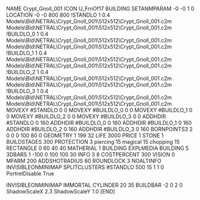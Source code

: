 NAME Crypt_Gnoll_001
ICON U_FrnOf17
BUILDING
SETANMPARAM -0 -0 1 0
LOCATION -0 -0 800 800
!STANDLO      1 0.4 Models\Bld\NETRAL\Crypt_Gnoll_001\512x512\Crypt_Gnoll_001.c2m Models\Bld\NETRAL\Crypt_Gnoll_001\512x512\Crypt_Gnoll_001.c2m 
!BUILDLO_0    1 0.4 Models\Bld\NETRAL\Crypt_Gnoll_001\512x512\Crypt_Gnoll_001.c2m Models\Bld\NETRAL\Crypt_Gnoll_001\512x512\Crypt_Gnoll_001.c2m 
!BUILDLO_1    1 0.4 Models\Bld\NETRAL\Crypt_Gnoll_001\512x512\Crypt_Gnoll_001.c2m Models\Bld\NETRAL\Crypt_Gnoll_001\512x512\Crypt_Gnoll_001.c2m 
!BUILDLO_2    1 0.4 Models\Bld\NETRAL\Crypt_Gnoll_001\512x512\Crypt_Gnoll_001.c2m Models\Bld\NETRAL\Crypt_Gnoll_001\512x512\Crypt_Gnoll_001.c2m 
!BUILDLO_3    1 0.4 Models\Bld\NETRAL\Crypt_Gnoll_001\512x512\Crypt_Gnoll_001.c2m Models\Bld\NETRAL\Crypt_Gnoll_001\512x512\Crypt_Gnoll_001.c2m 
MOVEXY #STANDLO   0 0
MOVEXY #BUILDLO_0 0 0
MOVEXY #BUILDLO_1 0 0
MOVEXY #BUILDLO_2 0 0
MOVEXY #BUILDLO_3 0 0
ADDHDIR #STANDLO 0 160
ADDHDIR #BUILDLO_0 0 160
ADDHDIR #BUILDLO_1 0 160
ADDHDIR #BUILDLO_2 0 160
ADDHDIR #BUILDLO_3 0 160
BORNPOINTS3 2 0 0 0 100 80 0
GEOMETRY 1 199 32
LIFE     3000
PRICE 1 STONE 1
BUILDSTAGES 300
PROTECTION 3 piercing 15 magical 15 chopping 15
RECTANGLE    0 60 40 40
MATHERIAL 1 BUILDING
EXPLMEDIA BUILDING 5
3DBARS 1 -100 0 100 100 30
INFO 3 8
COSTPERCENT 300
VISION 0
MFARM 200
ADDSHOTRADIUS 80
ROUNDLOCK 3
NOALTINFO
INVISIBLEONMINIMAP
SPLITCLUSTERS #STANDLO 500 15 1 1 0
PortretDisable True

INVISIBLEONMINIMAP
IMMORTAL
CYLINDER 20 35
BUILDBAR -2 0 2 0
ShadowScaleX 2.3
ShadowScaleY 1.0
[END]
